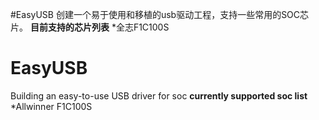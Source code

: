 #EasyUSB
  创建一个易于使用和移植的usb驱动工程，支持一些常用的SOC芯片。
  **目前支持的芯片列表**
  *全志F1C100S
# EasyUSB
  Building an easy-to-use USB driver for soc
  **currently supported soc list**
  *Allwinner F1C100S
